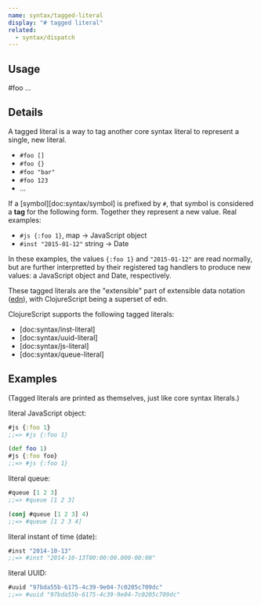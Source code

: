 ```yaml
---
name: syntax/tagged-literal
display: "# tagged literal"
related:
  - syntax/dispatch
---
```


## Usage
#foo ...


## Details

A tagged literal is a way to tag another core syntax literal to represent a
single, new literal.

- `#foo []`
- `#foo {}`
- `#foo "bar"`
- `#foo 123`
- ...

If a [symbol][doc:syntax/symbol] is prefixed by `#`, that symbol is considered a
__tag__ for the following form.  Together they represent a new value.  Real
examples:

- `#js {:foo 1}`, map -> JavaScript object
- `#inst "2015-01-12"` string -> Date

In these examples, the values `{:foo 1}` and `"2015-01-12"` are read normally,
but are further interpretted by their registered tag handlers to produce new
values: a JavaScript object and Date, respectively.

These tagged literals are the "extensible" part of extensible data notation
([edn]), with ClojureScript being a superset of edn.

[edn]:https://github.com/edn-format/edn#tagged-elements

ClojureScript supports the following tagged literals:

- [doc:syntax/inst-literal]
- [doc:syntax/uuid-literal]
- [doc:syntax/js-literal]
- [doc:syntax/queue-literal]


## Examples

(Tagged literals are printed as themselves, just like core syntax literals.)

literal JavaScript object:

```clj
#js {:foo 1}
;;=> #js {:foo 1}

(def foo 1)
#js {:foo foo}
;;=> #js {:foo 1}
```

literal queue:

```clj
#queue [1 2 3]
;;=> #queue [1 2 3]

(conj #queue [1 2 3] 4)
;;=> #queue [1 2 3 4]
```

literal instant of time (date):

```clj
#inst "2014-10-13"
;;=> #inst "2014-10-13T00:00:00.000-00:00"
```

literal UUID:

```clj
#uuid "97bda55b-6175-4c39-9e04-7c0205c709dc"
;;=> #uuid "97bda55b-6175-4c39-9e04-7c0205c709dc"
```